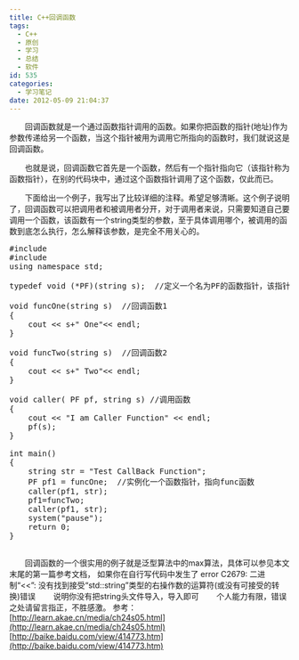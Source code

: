 ```yaml
---
title: C++回调函数
tags:
  - C++
  - 原创
  - 学习
  - 总结
  - 软件
id: 535
categories:
  - 学习笔记
date: 2012-05-09 21:04:37
---
```


　　回调函数就是一个通过函数指针调用的函数。如果你把函数的指针(地址)作为参数传递给另一个函数，当这个指针被用为调用它所指向的函数时，我们就说这是回调函数。

　　也就是说，回调函数它首先是一个函数，然后有一个指针指向它（该指针称为函数指针），在别的代码块中，通过这个函数指针调用了这个函数，仅此而已。

　　下面给出一个例子，我写出了比较详细的注释。希望足够清晰。这个例子说明了，回调函数可以把调用者和被调用者分开，对于调用者来说，只需要知道自己要调用一个函数，该函数有一个string类型的参数，至于具体调用哪个，被调用的函数到底怎么执行，怎么解释该参数，是完全不用关心的。
<pre lang="c">
#include <iostream>  
#include <string>  
using namespace std;  

typedef void (*PF)(string s);  //定义一个名为PF的函数指针，该指针指向一类函数，该类函数有一个string类型的参数，返回值为void。  

void funcOne(string s)  //回调函数1  
{  
    cout << s+" One"<< endl;  
}  

void funcTwo(string s)  //回调函数2 
{  
    cout << s+" Two"<< endl;  
}  

void caller( PF pf, string s) //调用函数  
{  
    cout << "I am Caller Function" << endl;  
    pf(s);  
}  

int main()  
{  
    string str = "Test CallBack Function";  
    PF pf1 = funcOne;  //实例化一个函数指针，指向func函数      
    caller(pf1, str);  
    pf1=funcTwo; 
    caller(pf1, str);  
    system("pause");  
    return 0;  
}  

</pre>

　　回调函数的一个很实用的例子就是泛型算法中的max算法，具体可以参见本文末尾的第一篇参考文档，
如果你在自行写代码中发生了
error C2679: 二进制“<<”: 没有找到接受“std::string”类型的右操作数的运算符(或没有可接受的转换)错误
　　说明你没有把string头文件导入，导入即可
　　个人能力有限，错误之处请留言指正，不胜感激。
参考：
[http://learn.akae.cn/media/ch24s05.html](http://learn.akae.cn/media/ch24s05.html)
[http://baike.baidu.com/view/414773.htm](http://baike.baidu.com/view/414773.htm)